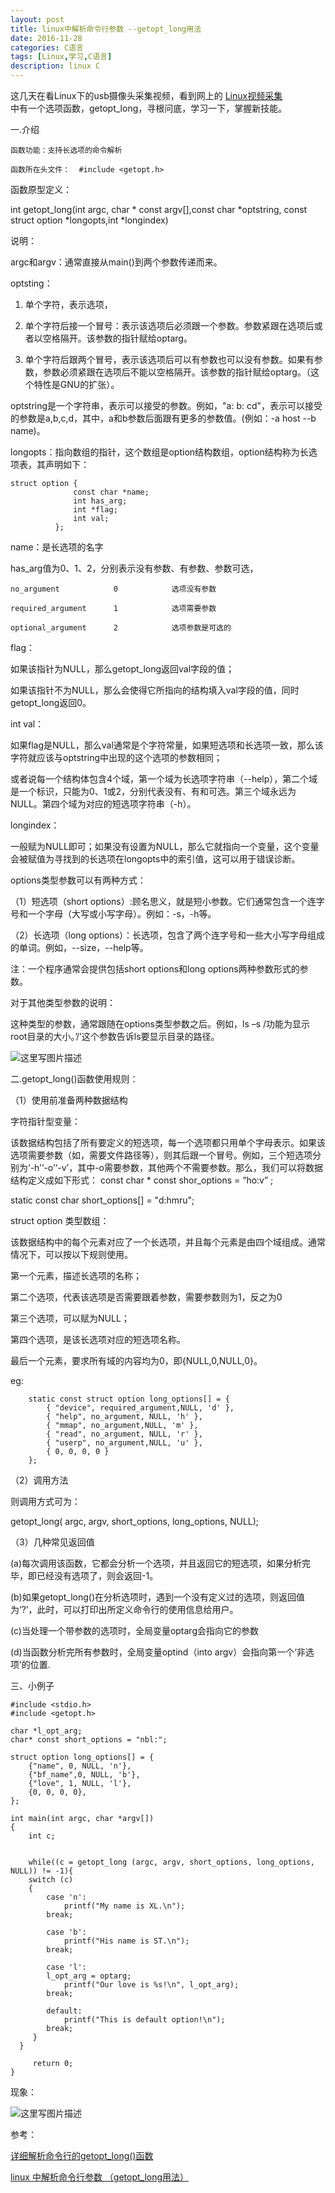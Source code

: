 ```yaml
---
layout: post
title: linux中解析命令行参数 --getopt_long用法
date: 2016-11-28
categories: C语言
tags: [Linux,学习,C语言]
description: linux C
---
```



这几天在看Linux下的usb摄像头采集视频，看到网上的
[Linux视频采集](http://blog.csdn.net/zgyulongfei/article/details/7526249)	
中有一个选项函数，getopt_long，寻根问底，学习一下，掌握新技能。

一.介绍

	函数功能：支持长选项的命令解析

	函数所在头文件：  #include <getopt.h>

函数原型定义：
	
int getopt_long(int argc, char * const argv[],const char *optstring, const struct option *longopts,int *longindex)

说明：

argc和argv：通常直接从main()到两个参数传递而来。

optsting：

1. 单个字符，表示选项， 

2. 单个字符后接一个冒号：表示该选项后必须跟一个参数。参数紧跟在选项后或者以空格隔开。该参数的指针赋给optarg。 

3. 单个字符后跟两个冒号，表示该选项后可以有参数也可以没有参数。如果有参数，参数必须紧跟在选项后不能以空格隔开。该参数的指针赋给optarg。（这个特性是GNU的扩张）。

optstring是一个字符串，表示可以接受的参数。例如，"a: b: cd"，表示可以接受的参数是a,b,c,d，其中，a和b参数后面跟有更多的参数值。(例如：-a host --b name)。

longopts：指向数组的指针，这个数组是option结构数组，option结构称为长选项表，其声明如下：

	struct option {
	              const char *name;
	              int has_arg;
	              int *flag;
	              int val;
	          };

name：是长选项的名字

has_arg值为0、1、2，分别表示没有参数、有参数、参数可选，

	no_argument            0            选项没有参数
	
	required_argument      1            选项需要参数
	
	optional_argument      2            选项参数是可选的

flag：

如果该指针为NULL，那么getopt_long返回val字段的值；

如果该指针不为NULL，那么会使得它所指向的结构填入val字段的值，同时getopt_long返回0。

int val：

如果flag是NULL，那么val通常是个字符常量，如果短选项和长选项一致，那么该字符就应该与optstring中出现的这个选项的参数相同；

或者说每一个结构体包含4个域，第一个域为长选项字符串（--help），第二个域是一个标识，只能为0、1或2，分别代表没有、有和可选。第三个域永远为NULL。第四个域为对应的短选项字符串（-h）。

longindex：

一般赋为NULL即可；如果没有设置为NULL，那么它就指向一个变量，这个变量会被赋值为寻找到的长选项在longopts中的索引值，这可以用于错误诊断。

options类型参数可以有两种方式：

  （1）短选项（short options）:顾名思义，就是短小参数。它们通常包含一个连字号和一个字母（大写或小写字母）。例如：-s，-h等。
  
（2）长选项（long options）：长选项，包含了两个连字号和一些大小写字母组成的单词。例如，--size，--help等。

 注：一个程序通常会提供包括short options和long options两种参数形式的参数。

  对于其他类型参数的说明：
  
  这种类型的参数，通常跟随在options类型参数之后。例如，ls –s /功能为显示root目录的大小。’/’这个参数告诉ls要显示目录的路径。

![这里写图片描述](http://img.blog.csdn.net/20161128105029760)

二.getopt_long()函数使用规则：

（1）使用前准备两种数据结构

  字符指针型变量：
  
  该数据结构包括了所有要定义的短选项，每一个选项都只用单个字母表示。如果该选项需要参数（如，需要文件路径等），则其后跟一个冒号。例如，三个短选项分别为‘-h’‘-o’‘-v’，其中-o需要参数，其他两个不需要参数。那么，我们可以将数据结构定义成如下形式：
const char * const shor_options = “ho:v” ;

static const char short_options[] = "d:hmru";

  struct option 类型数组：
  
  该数据结构中的每个元素对应了一个长选项，并且每个元素是由四个域组成。通常情况下，可以按以下规则使用。
  
 第一个元素，描述长选项的名称；
  
 第二个选项，代表该选项是否需要跟着参数，需要参数则为1，反之为0

第三个选项，可以赋为NULL；

第四个选项，是该长选项对应的短选项名称。

最后一个元素，要求所有域的内容均为0，即{NULL,0,NULL,0}。

eg:

		static const struct option long_options[] = {
			{ "device", required_argument,NULL, 'd' },
			{ "help", no_argument, NULL, 'h' }, 
			{ "mmap", no_argument,NULL, 'm' }, 
			{ "read", no_argument, NULL, 'r' },
			{ "userp", no_argument,NULL, 'u' }, 
			{ 0, 0, 0, 0 }
		};

（2）调用方法

则调用方式可为：

getopt_long( argc, argv, short_options, long_options, NULL);

（3）几种常见返回值

   (a)每次调用该函数，它都会分析一个选项，并且返回它的短选项，如果分析完毕，即已经没有选项了，则会返回-1。
   
   (b)如果getopt_long()在分析选项时，遇到一个没有定义过的选项，则返回值为‘?’，此时，可以打印出所定义命令行的使用信息给用户。
    
   (c)当处理一个带参数的选项时，全局变量optarg会指向它的参数 
    
   (d)当函数分析完所有参数时，全局变量optind（into argv）会指向第一个‘非选项’的位置.

三、小例子

	#include <stdio.h>
	#include <getopt.h>
	
	char *l_opt_arg;
	char* const short_options = "nbl:";
	
	struct option long_options[] = {
		{"name", 0, NULL, 'n'},
		{"bf_name",0, NULL, 'b'},
		{"love", 1, NULL, 'l'},
		{0, 0, 0, 0},
	};
	
	int main(int argc, char *argv[])
	{
		int c;
		
		
		while((c = getopt_long (argc, argv, short_options, long_options, NULL)) != -1){
		switch (c)
		{
			case 'n':
				printf("My name is XL.\n");
			break;
			
			case 'b':
				printf("His name is ST.\n");
			break;
			
			case 'l':
			l_opt_arg = optarg;
				printf("Our love is %s!\n", l_opt_arg);
			break;
			
			default:
				printf("This is default option!\n");
			break;
		 }
	  }
	
		 return 0;
	}

现象：

![这里写图片描述](http://img.blog.csdn.net/20161128130006156)

参考：

[详细解析命令行的getopt_long()函数](http://www.thinksaas.cn/topics/0/71/71671.html)

[linux 中解析命令行参数 （getopt_long用法） ](http://www.cnblogs.com/hnrainll/archive/2011/09/15/2176933.html)

